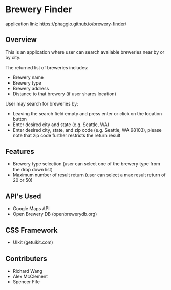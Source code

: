 # Brewery Finder

application link: https://phaggio.github.io/brewery-finder/

## Overview

This is an application where user can search available breweries near by or by city.

The returned list of breweries includes:

- Brewery name
- Brewery type
- Brewery address
- Distance to that brewery (if user shares location)

User may search for breweries by:

- Leaving the search field empty and press enter or click on the location button
- Enter desired city and state (e.g. Seattle, WA)
- Enter desired city, state, and zip code (e.g. Seattle, WA 98103), please note that zip code further restricts the return result

## Features

- Brewery type selection (user can select one of the brewery type from the drop down list)
- Maximum number of result return (user can select a max result return of 20 or 50)

## API's Used

- Google Maps API
- Open Brewery DB (openbrewerydb.org)

## CSS Framework

- UIkit (getuikit.com)

## Contributers

- Richard Wang
- Alex McClement
- Spencer Fife
